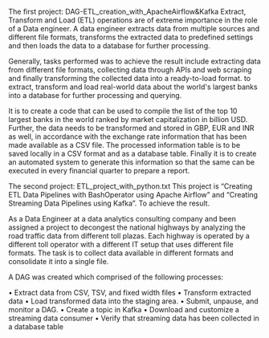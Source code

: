 The first project: DAG-ETL_creation_with_ApacheAirflow&Kafka
Extract, Transform and Load (ETL) operations are of extreme importance in the role of a Data engineer. A data engineer extracts data from multiple sources and different file formats, transforms the extracted data to predefined settings and then loads the data to a database for further processing. 

Generally, tasks performed was to achieve the result include extracting data from different file formats, collecting data through APIs and web scraping and finally transforming the collected data into a ready-to-load format. to extract, transform and load real-world data about the world's largest banks into a database for further processing and querying.

It is to create a code that can be used to compile the list of the top 10 largest banks in the world ranked by market capitalization in billion USD. Further, the data needs to be transformed and stored in GBP, EUR and INR as well, in accordance with the exchange rate information that has been made available as a CSV file. The processed information table is to be saved locally in a CSV format and as a database table.
Finally it is to create an automated system to generate this information so that the same can be executed in every financial quarter to prepare a report.


The second project: ETL_project_with_python.txt
This project is “Creating ETL Data Pipelines with BashOperator using Apache Airflow” and “Creating Streaming Data Pipelines using Kafka”. 
To achieve the result.

As a Data Engineer at a data analytics consulting company and been assigned a project to decongest the national highways by analyzing the road traffic data from different toll plazas. Each highway is operated by a different toll operator with a different IT setup that uses different file formats. The task is to collect data available in different formats and consolidate it into a single file.

A DAG was created which comprised of the following processes:

•	Extract data from CSV, TSV, and fixed width files
•	Transform extracted data
•	Load transformed data into the staging area.
•	Submit, unpause, and monitor a DAG.
•	Create a topic in Kafka
•	Download and customize a streaming data consumer
•	Verify that streaming data has been collected in a database table
